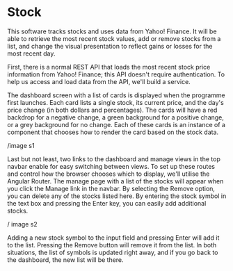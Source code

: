 # Stock

This software tracks stocks and uses data from Yahoo! Finance. It will be able to retrieve the most recent stock values, add or remove stocks from a list, and change the visual presentation to reflect gains or losses for the most recent day.

First, there is a normal REST API that loads the most recent stock price information from Yahoo! Finance; this API doesn't require authentication. To help us access and load data from the API, we'll build a service.

The dashboard screen with a list of cards is displayed when the programme first launches. Each card lists a single stock, its current price, and the day's price change (in both dollars and percentages). The cards will have a red backdrop for a negative change, a green background for a positive change, or a grey background for no change. Each of these cards is an instance of a component that chooses how to render the card based on the stock data.

/image s1

Last but not least, two links to the dashboard and manage views in the top navbar enable for easy switching between views. To set up these routes and control how the browser chooses which to display, we'll utilise the Angular Router.
The manage page with a list of the stocks will appear when you click the Manage link in the navbar. By selecting the Remove option, you can delete any of the stocks listed here. By entering the stock symbol in the text box and pressing the Enter key, you can easily add additional stocks.

/ image s2

Adding a new stock symbol to the input field and pressing Enter will add it to the list. Pressing the Remove button will remove it from the list. In both situations, the list of symbols is updated right away, and if you go back to the dashboard, the new list will be there.

